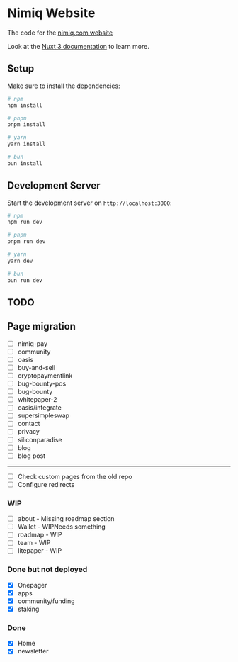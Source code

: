 # Nimiq Website

The code for the [nimiq.com website](https://nimiq.com)

Look at the [Nuxt 3 documentation](https://nuxt.com/docs/getting-started/introduction) to learn more.

## Setup

Make sure to install the dependencies:

```bash
# npm
npm install

# pnpm
pnpm install

# yarn
yarn install

# bun
bun install
```

## Development Server

Start the development server on `http://localhost:3000`:

```bash
# npm
npm run dev

# pnpm
pnpm run dev

# yarn
yarn dev

# bun
bun run dev
```

## TODO

## Page migration

- [ ] nimiq-pay
- [ ] community
- [ ] oasis
- [ ] buy-and-sell
- [ ] cryptopaymentlink
- [ ] bug-bounty-pos
- [ ] bug-bounty
- [ ] whitepaper-2
- [ ] oasis/integrate
- [ ] supersimpleswap
- [ ] contact
- [ ] privacy
- [ ] siliconparadise
- [ ] blog
- [ ] blog post

---

- [ ] Check custom pages from the old repo
- [ ] Configure redirects

### WIP

- [ ] about - Missing roadmap section
- [ ] Wallet - WIPNeeds something
- [ ] roadmap - WIP
- [ ] team - WIP
- [ ] litepaper - WIP

### Done but not deployed

- [x] Onepager
- [x] apps
- [x] community/funding
- [x] staking

### Done

- [x] Home
- [x] newsletter

